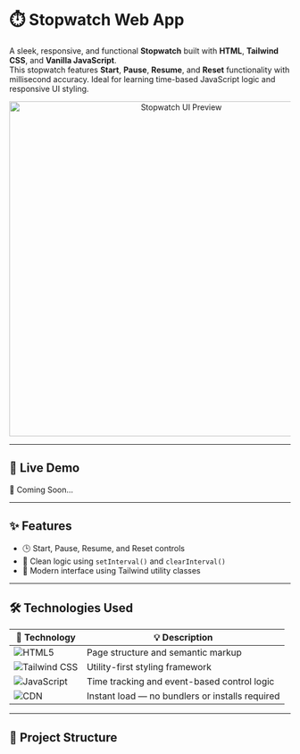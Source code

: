 # ⏱️ Stopwatch Web App

A sleek, responsive, and functional **Stopwatch** built with **HTML**, **Tailwind CSS**, and **Vanilla JavaScript**.  
This stopwatch features **Start**, **Pause**, **Resume**, and **Reset** functionality with millisecond accuracy. Ideal for learning time-based JavaScript logic and responsive UI styling.

<p align="center">
  <img src="screenshot.png" alt="Stopwatch UI Preview" width="600">
</p>

---

## 🚀 Live Demo

🔗 Coming Soon...

---

## ✨ Features

- 🕒 Start, Pause, Resume, and Reset controls
- 🧠 Clean logic using `setInterval()` and `clearInterval()`
- 🎨 Modern interface using Tailwind utility classes

---

## 🛠️ Technologies Used

| 🔧 Technology         | 💡 Description                                                  |
|----------------------|-----------------------------------------------------------------|
| ![HTML5](https://img.shields.io/badge/HTML5-Structure-E34F26?logo=html5&logoColor=white) | Page structure and semantic markup                  |
| ![Tailwind CSS](https://img.shields.io/badge/Tailwind-Styling-38BDF8?logo=tailwindcss&logoColor=white) | Utility-first styling framework                     |
| ![JavaScript](https://img.shields.io/badge/JavaScript-Timing-F7DF1E?logo=javascript&logoColor=black) | Time tracking and event-based control logic         |
| ![CDN](https://img.shields.io/badge/CDN-Zero%20Setup-0F172A?logo=cloudflare&logoColor=orange) | Instant load — no bundlers or installs required     |

---

## 📁 Project Structure

